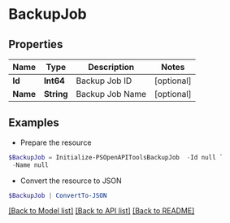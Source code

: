 # BackupJob
## Properties

Name | Type | Description | Notes
------------ | ------------- | ------------- | -------------
**Id** | **Int64** | Backup Job ID | [optional] 
**Name** | **String** | Backup Job Name | [optional] 

## Examples

- Prepare the resource
```powershell
$BackupJob = Initialize-PSOpenAPIToolsBackupJob  -Id null `
 -Name null
```

- Convert the resource to JSON
```powershell
$BackupJob | ConvertTo-JSON
```

[[Back to Model list]](../README.md#documentation-for-models) [[Back to API list]](../README.md#documentation-for-api-endpoints) [[Back to README]](../README.md)

